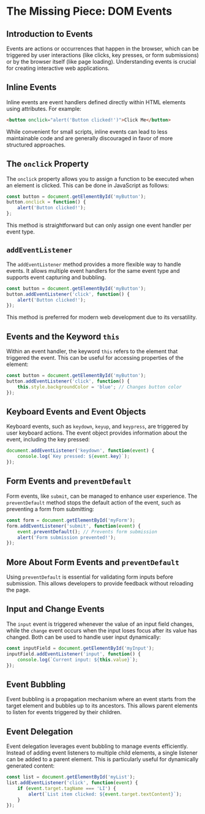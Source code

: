 # The Missing Piece: DOM Events

## Introduction to Events
Events are actions or occurrences that happen in the browser, which can be triggered by user interactions (like clicks, key presses, or form submissions) or by the browser itself (like page loading). Understanding events is crucial for creating interactive web applications.

## Inline Events
Inline events are event handlers defined directly within HTML elements using attributes. For example:

```html
<button onclick="alert('Button clicked!')">Click Me</button>
```

While convenient for small scripts, inline events can lead to less maintainable code and are generally discouraged in favor of more structured approaches.

## The `onclick` Property
The `onclick` property allows you to assign a function to be executed when an element is clicked. This can be done in JavaScript as follows:

```javascript
const button = document.getElementById('myButton');
button.onclick = function() {
    alert('Button clicked!');
};
```

This method is straightforward but can only assign one event handler per event type.

## `addEventListener`
The `addEventListener` method provides a more flexible way to handle events. It allows multiple event handlers for the same event type and supports event capturing and bubbling.

```javascript
const button = document.getElementById('myButton');
button.addEventListener('click', function() {
    alert('Button clicked!');
});
```

This method is preferred for modern web development due to its versatility.

## Events and the Keyword `this`
Within an event handler, the keyword `this` refers to the element that triggered the event. This can be useful for accessing properties of the element:

```javascript
const button = document.getElementById('myButton');
button.addEventListener('click', function() {
    this.style.backgroundColor = 'blue'; // Changes button color
});
```

## Keyboard Events and Event Objects
Keyboard events, such as `keydown`, `keyup`, and `keypress`, are triggered by user keyboard actions. The event object provides information about the event, including the key pressed:

```javascript
document.addEventListener('keydown', function(event) {
    console.log(`Key pressed: ${event.key}`);
});
```

## Form Events and `preventDefault`
Form events, like `submit`, can be managed to enhance user experience. The `preventDefault` method stops the default action of the event, such as preventing a form from submitting:

```javascript
const form = document.getElementById('myForm');
form.addEventListener('submit', function(event) {
    event.preventDefault(); // Prevents form submission
    alert('Form submission prevented!');
});
```

## More About Form Events and `preventDefault`
Using `preventDefault` is essential for validating form inputs before submission. This allows developers to provide feedback without reloading the page.

## Input and Change Events
The `input` event is triggered whenever the value of an input field changes, while the `change` event occurs when the input loses focus after its value has changed. Both can be used to handle user input dynamically:

```javascript
const inputField = document.getElementById('myInput');
inputField.addEventListener('input', function() {
    console.log(`Current input: ${this.value}`);
});
```

## Event Bubbling
Event bubbling is a propagation mechanism where an event starts from the target element and bubbles up to its ancestors. This allows parent elements to listen for events triggered by their children.

## Event Delegation
Event delegation leverages event bubbling to manage events efficiently. Instead of adding event listeners to multiple child elements, a single listener can be added to a parent element. This is particularly useful for dynamically generated content:

```javascript
const list = document.getElementById('myList');
list.addEventListener('click', function(event) {
    if (event.target.tagName === 'LI') {
        alert(`List item clicked: ${event.target.textContent}`);
    }
});
```
